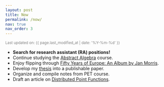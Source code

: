 ```yaml
---
layout: post
title: Now
permalink: /now/
nav: true
nav_order: 3
---
```


<small style="color: gray">
Last updated on: {{ page.last_modified_at | date: '%Y-%m-%d' }}
</small>

- **Search for research assistant (RA) positions!**
- Continue studying the [Abstract Algebra](https://wayback.archive-it.org/3671/20150528171650/https://www.extension.harvard.edu/open-learning-initiative/abstract-algebra) course.
- Enjoy flipping through [Fifty Years of Europe: An Album by Jan Morris](https://www.goodreads.com/book/show/61042.Fifty_Years_of_Europe).
- Develop my [thesis](https://yuxqiu.github.io/writings/trustless-efficient-light-client/) into a publishable paper.
- Organize and compile notes from PET course.
- Draft an article on [Distributed Point Functions](https://en.wikipedia.org/wiki/Distributed_point_function).
